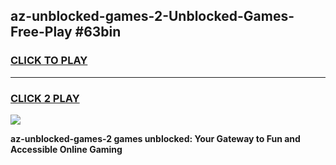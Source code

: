 
## az-unblocked-games-2-Unblocked-Games-Free-Play #63bin
<h3>
<a href="https://us.freeplayer.one?title=az-unblocked-games-2&ref=9M">CLICK TO PLAY</a></h3>
<hr>

<h3>
<a href="https://us.freeplayer.one?title=az-unblocked-games-2&ref=9M">CLICK 2 PLAY</a>
  
</h3>

<a href="https://us.freeplayer.one?title=az-unblocked-games-2&ref=9M"><img src="https://clearcache.store/games.png"></a>


**az-unblocked-games-2 games unblocked: Your Gateway to Fun and Accessible Online Gaming**
